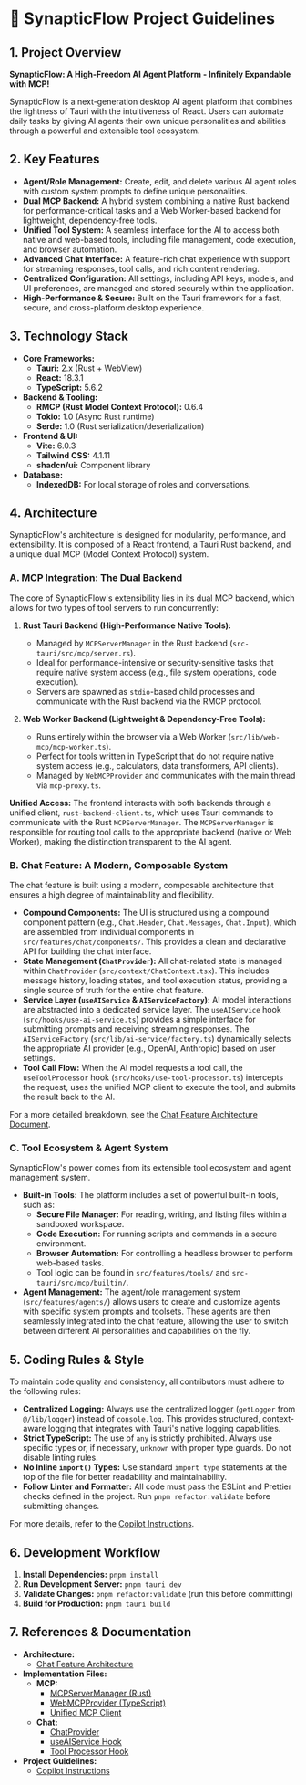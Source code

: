 # 🚀 SynapticFlow Project Guidelines

## 1. Project Overview

**SynapticFlow: A High-Freedom AI Agent Platform - Infinitely Expandable with MCP!**

SynapticFlow is a next-generation desktop AI agent platform that combines the lightness of Tauri with the intuitiveness of React. Users can automate daily tasks by giving AI agents their own unique personalities and abilities through a powerful and extensible tool ecosystem.

## 2. Key Features

- **Agent/Role Management:** Create, edit, and delete various AI agent roles with custom system prompts to define unique personalities.
- **Dual MCP Backend:** A hybrid system combining a native Rust backend for performance-critical tasks and a Web Worker-based backend for lightweight, dependency-free tools.
- **Unified Tool System:** A seamless interface for the AI to access both native and web-based tools, including file management, code execution, and browser automation.
- **Advanced Chat Interface:** A feature-rich chat experience with support for streaming responses, tool calls, and rich content rendering.
- **Centralized Configuration:** All settings, including API keys, models, and UI preferences, are managed and stored securely within the application.
- **High-Performance & Secure:** Built on the Tauri framework for a fast, secure, and cross-platform desktop experience.

## 3. Technology Stack

- **Core Frameworks:**
    - **Tauri:** 2.x (Rust + WebView)
    - **React:** 18.3.1
    - **TypeScript:** 5.6.2
- **Backend & Tooling:**
    - **RMCP (Rust Model Context Protocol):** 0.6.4
    - **Tokio:** 1.0 (Async Rust runtime)
    - **Serde:** 1.0 (Rust serialization/deserialization)
- **Frontend & UI:**
    - **Vite:** 6.0.3
    - **Tailwind CSS:** 4.1.11
    - **shadcn/ui:** Component library
- **Database:**
    - **IndexedDB:** For local storage of roles and conversations.

## 4. Architecture

SynapticFlow's architecture is designed for modularity, performance, and extensibility. It is composed of a React frontend, a Tauri Rust backend, and a unique dual MCP (Model Context Protocol) system.

### A. MCP Integration: The Dual Backend

The core of SynapticFlow's extensibility lies in its dual MCP backend, which allows for two types of tool servers to run concurrently:

1.  **Rust Tauri Backend (High-Performance Native Tools):**
    - Managed by `MCPServerManager` in the Rust backend (`src-tauri/src/mcp/server.rs`).
    - Ideal for performance-intensive or security-sensitive tasks that require native system access (e.g., file system operations, code execution).
    - Servers are spawned as `stdio`-based child processes and communicate with the Rust backend via the RMCP protocol.

2.  **Web Worker Backend (Lightweight & Dependency-Free Tools):**
    - Runs entirely within the browser via a Web Worker (`src/lib/web-mcp/mcp-worker.ts`).
    - Perfect for tools written in TypeScript that do not require native system access (e.g., calculators, data transformers, API clients).
    - Managed by `WebMCPProvider` and communicates with the main thread via `mcp-proxy.ts`.

**Unified Access:** The frontend interacts with both backends through a unified client, `rust-backend-client.ts`, which uses Tauri commands to communicate with the Rust `MCPServerManager`. The `MCPServerManager` is responsible for routing tool calls to the appropriate backend (native or Web Worker), making the distinction transparent to the AI agent.

### B. Chat Feature: A Modern, Composable System

The chat feature is built using a modern, composable architecture that ensures a high degree of maintainability and flexibility.

-   **Compound Components:** The UI is structured using a compound component pattern (e.g., `Chat.Header`, `Chat.Messages`, `Chat.Input`), which are assembled from individual components in `src/features/chat/components/`. This provides a clean and declarative API for building the chat interface.
-   **State Management (`ChatProvider`):** All chat-related state is managed within `ChatProvider` (`src/context/ChatContext.tsx`). This includes message history, loading states, and tool execution status, providing a single source of truth for the entire chat feature.
-   **Service Layer (`useAIService` & `AIServiceFactory`):** AI model interactions are abstracted into a dedicated service layer. The `useAIService` hook (`src/hooks/use-ai-service.ts`) provides a simple interface for submitting prompts and receiving streaming responses. The `AIServiceFactory` (`src/lib/ai-service/factory.ts`) dynamically selects the appropriate AI provider (e.g., OpenAI, Anthropic) based on user settings.
-   **Tool Call Flow:** When the AI model requests a tool call, the `useToolProcessor` hook (`src/hooks/use-tool-processor.ts`) intercepts the request, uses the unified MCP client to execute the tool, and submits the result back to the AI.

For a more detailed breakdown, see the [Chat Feature Architecture Document](docs/architecture/chat-feature-architecture.md).

### C. Tool Ecosystem & Agent System

SynapticFlow's power comes from its extensible tool ecosystem and agent management system.

-   **Built-in Tools:** The platform includes a set of powerful built-in tools, such as:
    - **Secure File Manager:** For reading, writing, and listing files within a sandboxed workspace.
    - **Code Execution:** For running scripts and commands in a secure environment.
    - **Browser Automation:** For controlling a headless browser to perform web-based tasks.
    - Tool logic can be found in `src/features/tools/` and `src-tauri/src/mcp/builtin/`.
-   **Agent Management:** The agent/role management system (`src/features/agents/`) allows users to create and customize agents with specific system prompts and toolsets. These agents are then seamlessly integrated into the chat feature, allowing the user to switch between different AI personalities and capabilities on the fly.

## 5. Coding Rules & Style

To maintain code quality and consistency, all contributors must adhere to the following rules:

-   **Centralized Logging:** Always use the centralized logger (`getLogger` from `@/lib/logger`) instead of `console.log`. This provides structured, context-aware logging that integrates with Tauri's native logging capabilities.
-   **Strict TypeScript:** The use of `any` is strictly prohibited. Always use specific types or, if necessary, `unknown` with proper type guards. Do not disable linting rules.
-   **No Inline `import()` Types:** Use standard `import type` statements at the top of the file for better readability and maintainability.
-   **Follow Linter and Formatter:** All code must pass the ESLint and Prettier checks defined in the project. Run `pnpm refactor:validate` before submitting changes.

For more details, refer to the [Copilot Instructions](.github/copilot-instructions.md).

## 6. Development Workflow

1.  **Install Dependencies:** `pnpm install`
2.  **Run Development Server:** `pnpm tauri dev`
3.  **Validate Changes:** `pnpm refactor:validate` (run this before committing)
4.  **Build for Production:** `pnpm tauri build`

## 7. References & Documentation

-   **Architecture:**
    -   [Chat Feature Architecture](docs/architecture/chat-feature-architecture.md)
-   **Implementation Files:**
    -   **MCP:**
        -   [MCPServerManager (Rust)](src-tauri/src/mcp/server.rs)
        -   [WebMCPProvider (TypeScript)](src/lib/web-mcp/)
        -   [Unified MCP Client](src/lib/rust-backend-client.ts)
    -   **Chat:**
        -   [ChatProvider](src/context/ChatContext.tsx)
        -   [useAIService Hook](src/hooks/use-ai-service.ts)
        -   [Tool Processor Hook](src/hooks/use-tool-processor.ts)
-   **Project Guidelines:**
    -   [Copilot Instructions](.github/copilot-instructions.md)